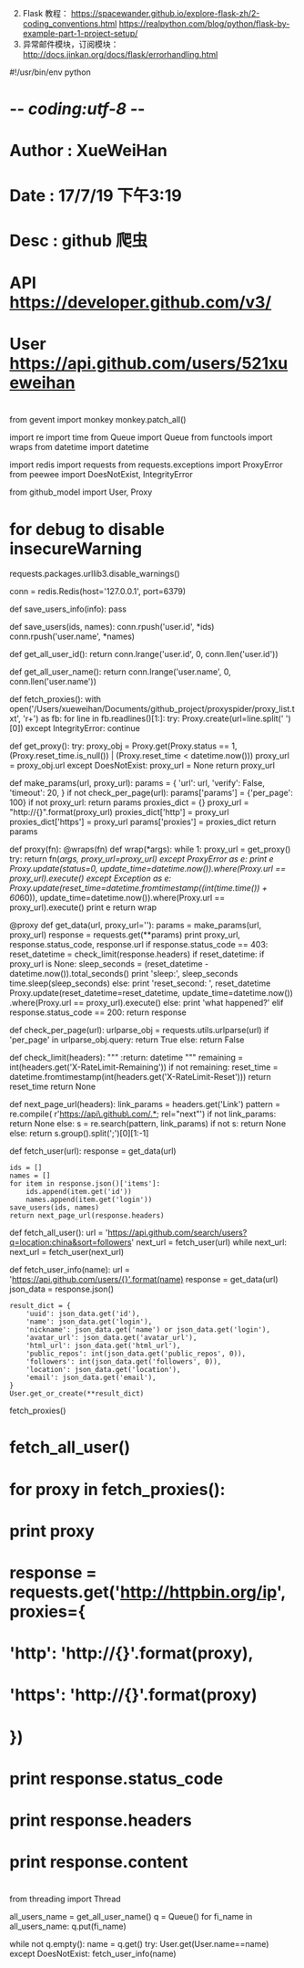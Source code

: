 
2. Flask 教程：
https://spacewander.github.io/explore-flask-zh/2-coding_conventions.html
https://realpython.com/blog/python/flask-by-example-part-1-project-setup/
3. 异常邮件模块，订阅模块：http://docs.jinkan.org/docs/flask/errorhandling.html

#!/usr/bin/env python
# -*- coding:utf-8 -*-
#   
#   Author  :   XueWeiHan
#   Date    :   17/7/19 下午3:19
#   Desc    :   github 爬虫
# API https://developer.github.com/v3/
# User https://api.github.com/users/521xueweihan
#
from gevent import monkey
monkey.patch_all()

import re
import time
from Queue import Queue
from functools import wraps
from datetime import datetime



import redis
import requests
from requests.exceptions import ProxyError
from peewee import DoesNotExist, IntegrityError

from github_model import User, Proxy

# for debug to disable insecureWarning
requests.packages.urllib3.disable_warnings()

conn = redis.Redis(host='127.0.0.1', port=6379)


def save_users_info(info):
    pass
  
  
def save_users(ids, names):
    conn.rpush('user.id', *ids)
    conn.rpush('user.name', *names)


def get_all_user_id():
    return conn.lrange('user.id', 0, conn.llen('user.id'))
    
    
def get_all_user_name():
    return conn.lrange('user.name', 0, conn.llen('user.name'))
    

def fetch_proxies():
    with open('/Users/xueweihan/Documents/github_project/proxyspider/proxy_list.txt', 'r+') as fb:
        for line in fb.readlines()[1:]:
            try:
                Proxy.create(url=line.split('  ')[0])
            except IntegrityError:
                continue


def get_proxy():
    try:
        proxy_obj = Proxy.get(Proxy.status == 1,
                              (Proxy.reset_time.is_null()) |
                              (Proxy.reset_time < datetime.now()))
        proxy_url = proxy_obj.url
    except DoesNotExist:
        proxy_url = None
    return proxy_url


def make_params(url, proxy_url):
    params = {
        'url': url,
        'verify': False,
        'timeout': 20,
    }
    if not check_per_page(url):
        params['params'] = {'per_page': 100}
    if not proxy_url:
        return params
    proxies_dict = {}
    proxy_url = "http://{}".format(proxy_url)
    proxies_dict['http'] = proxy_url
    proxies_dict['https'] = proxy_url
    params['proxies'] = proxies_dict
    return params


def proxy(fn):
    @wraps(fn)
    def wrap(*args):
        while 1:
            proxy_url = get_proxy()
            try:
                return fn(*args, proxy_url=proxy_url)
            except ProxyError as e:
                print e
                Proxy.update(status=0, update_time=datetime.now()).where(Proxy.url == proxy_url).execute()
            except Exception as e:
                Proxy.update(reset_time=datetime.fromtimestamp((int(time.time()) + 60*60)), update_time=datetime.now()).where(Proxy.url == proxy_url).execute()
                print e
    return wrap


@proxy
def get_data(url, proxy_url=''):
    params = make_params(url, proxy_url)
    response = requests.get(**params)
    print proxy_url, response.status_code, response.url
    if response.status_code == 403:
        reset_datetime = check_limit(response.headers)
        if reset_datetime:
            if proxy_url is None:
                sleep_seconds = (reset_datetime - datetime.now()).total_seconds()
                print 'sleep:', sleep_seconds
                time.sleep(sleep_seconds)
            else:
                print 'reset_second: ', reset_datetime
                Proxy.update(reset_datetime=reset_datetime,
                             update_time=datetime.now())\
                     .where(Proxy.url == proxy_url).execute()
        else:
            print 'what happened?'
    elif response.status_code == 200:
        return response


def check_per_page(url):
    urlparse_obj = requests.utils.urlparse(url)
    if 'per_page' in urlparse_obj.query:
        return True
    else:
        return False


def check_limit(headers):
    """
    :return: datetime
    """
    remaining = int(headers.get('X-RateLimit-Remaining'))
    if not remaining:
        reset_time = datetime.fromtimestamp(int(headers.get('X-RateLimit-Reset')))
        return reset_time
    return None


def next_page_url(headers):
    link_params = headers.get('Link')
    pattern = re.compile(
        r'<https://api\.github\.com/.*>; rel="next"')
    if not link_params:
        return None
    else:
        s = re.search(pattern, link_params)
        if not s:
            return None
        else:
            return s.group().split(';')[0][1:-1]


def fetch_user(url):
    response = get_data(url)

    ids = []
    names = []
    for item in response.json()['items']:
        ids.append(item.get('id'))
        names.append(item.get('login'))
    save_users(ids, names)
    return next_page_url(response.headers)


def fetch_all_user():
    url = 'https://api.github.com/search/users?q=location:china&sort=followers'
    next_url = fetch_user(url)
    while next_url:
        next_url = fetch_user(next_url)
        
        
def fetch_user_info(name):
    url = 'https://api.github.com/users/{}'.format(name)
    response = get_data(url)
    json_data = response.json()
    
    result_dict = {
        'uuid': json_data.get('id'),
        'name': json_data.get('login'),
        'nickname': json_data.get('name') or json_data.get('login'),
        'avatar_url': json_data.get('avatar_url'),
        'html_url': json_data.get('html_url'),
        'public_repos': int(json_data.get('public_repos', 0)),
        'followers': int(json_data.get('followers', 0)),
        'location': json_data.get('location'),
        'email': json_data.get('email'),
    }
    User.get_or_create(**result_dict)
    
    
    
fetch_proxies()
# fetch_all_user()
#
#
# for proxy in fetch_proxies():
#     print proxy
#     response = requests.get('http://httpbin.org/ip', proxies={
#         'http': 'http://{}'.format(proxy),
#         'https': 'http://{}'.format(proxy)
#     })
#     print response.status_code
#     print response.headers
#     print response.content

#
from threading import Thread

all_users_name = get_all_user_name()
q = Queue()
for fi_name in all_users_name:
    q.put(fi_name)


while not q.empty():
    name = q.get()
    try:
        User.get(User.name==name)
    except DoesNotExist:
        fetch_user_info(name)
    



